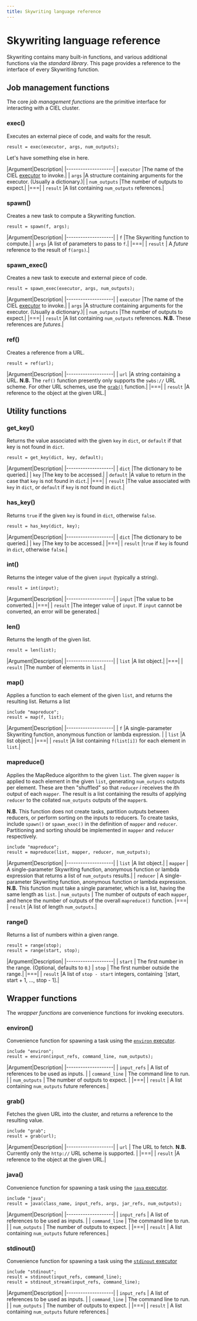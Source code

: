 ```yaml
--- 
title: Skywriting language reference
---
```


Skywriting language reference
=============================

Skywriting contains many built-in functions, and various additional
functions via the *standard library*. This page provides a reference
to the interface of every Skywriting function.

Job management functions
------------------------

The core <em>job management functions</em> are the primitive interface
for interacting with a CIEL cluster.

### exec()

Executes an external piece of code, and waits for the result.

<pre><code class="CodeRay language-c">result = exec(executor, args, num_outputs);</code></pre>

Let's have something else in here.

|Argument|Description|
|--------------------|
| `executor` |The name of the CIEL [executor](../executors/)  to invoke.|
| `args` |A structure containing arguments for the executor. (Usually a dictionary.)|
| `num_outputs` |The number of outputs to expect.|
|===|
| `result` |A list containing `num_outputs` references.|

### spawn()

Creates a new task to compute a Skywriting function.

<pre><code class="CodeRay language-c">result = spawn(f, args);</code></pre>

|Argument|Description|
|--------------------|
| `f` |The Skywriting function to compute.|
| `args` |A list of parameters to pass to `f`.|
|===|
| `result` | A *future* reference to the result of `f(args)`.|

### spawn_exec()

Creates a new task to execute and external piece of code.

<pre><code class="CodeRay language-c">result = spawn_exec(executor, args, num_outputs);</code></pre>

|Argument|Description|
|--------------------|
| `executor` |The name of the CIEL [executor](../executors/)  to invoke.|
| `args` |A structure containing arguments for the executor. (Usually a dictionary.)|
| `num_outputs` |The number of outputs to expect.|
|===|
| `result` |A list containing `num_outputs` references. **N.B.** These references are *futures*.|

### ref()

Creates a reference from a URL.

<pre><code class="CodeRay language-c">result = ref(url);</code></pre>

|Argument|Description|
|--------------------|
| `url` |A string containing a URL. **N.B.** The `ref()` function presently only supports the `swbs://` URL scheme. For other URL schemes, use the [`grab()`](#grab) function.|
|===|
| `result` |A reference to the object at the given URL.|

Utility functions
-----------------

### get_key()

Returns the value associated with the given `key` in `dict`, or
`default` if that key is not found in `dict`.

<pre><code class="CodeRay language-c">result = get_key(dict, key, default);</code></pre>

|Argument|Description|
|--------------------|
| `dict` |The dictionary to be queried.|
| `key` |The key to be accessed.|
| `default` |A value to return in the case that `key` is not found in `dict`.|
|===|
| `result` |The value associated with `key` in `dict`, or `default` if `key` is not found in `dict`.|

### has_key()

Returns <code class="language-c">true</code> if the given
<code>key</code> is found in <code>dict</code>, otherwise <code
class="language-c">false</code>.

<pre><code class="CodeRay language-c">result = has_key(dict, key);</code></pre>

|Argument|Description|
|--------------------|
| `dict` |The dictionary to be queried.|
| `key` |The key to be accessed.|
|===|
| `result` |<code class="language-c">true</code> if `key` is found in `dict`, otherwise <code class="language-c">false</code>.|

### int()

Returns the integer value of the given `input` (typically a string).

<pre><code class="CodeRay language-c">result = int(input);</code></pre>

|Argument|Description|
|--------------------|
| `input` |The value to be converted.|
|===|
| `result` |The integer value of `input`. If `input` cannot be converted, an error will be generated.|

### len()

Returns the length of the given list.

<pre><code class="CodeRay language-c">result = len(list);</code></pre>

|Argument|Description|
|--------------------|
| `list` |A list object.|
|===|
| `result` |The number of elements in `list`.|

### map()

Applies a function to each element of the given `list`, and returns
the resulting list.  Returns a list

<pre><code class="CodeRay language-c">include "mapreduce";
result = map(f, list);</code></pre>

|Argument|Description|
|--------------------|
| `f` |A single-parameter Skywriting function, anonymous function or lambda expression. |
| `list` |A list object.|
|===|
| `result` |A list containing `f(list[i])` for each element in `list`.|

### mapreduce()

Applies the MapReduce algorithm to the given `list`. The given
`mapper` is applied to each element in the given `list`, generating
`num_outputs` outputs per element. These are then "shuffled" so that
`reducer` *i* receives the *i*th output of each `mapper`. The result
is a list containing the results of applying `reducer` to the collated
`num_outputs` outputs of the `mapper`s.

**N.B.** This function does not create tasks, partition outputs
between reducers, or perform sorting on the inputs to reducers. To
create tasks, include `spawn()` or `spawn_exec()` in the definition of
`mapper` and `reducer`. Partitioning and sorting should be implemented
in `mapper` and `reducer` respectively.

<pre><code class="CodeRay language-c">include "mapreduce";
result = mapreduce(list, mapper, reducer, num_outputs);</code></pre>

|Argument|Description|
|--------------------|
| `list` |A list object.|
| `mapper` | A single-parameter Skywriting function, anonymous function or lambda expression that returns a list of `num_outputs` results.|
| `reducer` | A single-parameter Skywriting function, anonymous function or lambda expression. **N.B.** This function must take a single parameter, which is a list, having the same length as `list`.
| `num_outputs` | The number of outputs of each `mapper`, and hence the number of outputs of the overall `mapreduce()` function.
|===|
| `result` |A list of length `num_outputs`.|

### range()

Returns a list of numbers within a given range.

<pre><code class="CodeRay language-c">result = range(stop);
result = range(start, stop);</code></pre>

|Argument|Description|
|--------------------|
| `start` | The first number in the range. (Optional, defaults to `0`.)
| `stop` | The first number outside the range.|
|===|
| `result` |A list of `stop - start` integers, containing `[start, start + 1, ..., stop - 1].|

Wrapper functions
-----------------

The *wrapper functions* are convenience functions for invoking executors.

### environ()

Convenience function for spawning a task using the [`environ` executor](../executors/environ).

<pre><code class="CodeRay language-c">include "environ";
result = environ(input_refs, command_line, num_outputs);</code></pre>

|Argument|Description|
|--------------------|
| `input_refs` | A list of references to be used as inputs. |
| `command_line` | The command line to run. |
| `num_outputs` | The number of outputs to expect. |
|===|
| `result` | A list containing `num_outputs` future references.|

### grab()

Fetches the given URL into the cluster, and returns a reference to the resulting value.

<pre><code class="CodeRay language-c">include "grab";
result = grab(url);</code></pre>

|Argument|Description|
|--------------------|
| `url` | The URL to fetch. **N.B.** Currently only the `http://` URL scheme is supported. |
|===|
| `result` |A reference to the object at the given URL.|

### java()

Convenience function for spawning a task using the [`java` executor](../executors/java).

<pre><code class="CodeRay language-c">include "java";
result = java(class_name, input_refs, args, jar_refs, num_outputs);</code></pre>

|Argument|Description|
|--------------------|
| `input_refs` | A list of references to be used as inputs. |
| `command_line` | The command line to run. |
| `num_outputs` | The number of outputs to expect. |
|===|
| `result` | A list containing `num_outputs` future references.|

### stdinout()

Convenience function for spawning a task using the [`stdinout` executor](../executors/stdinout)

<pre><code class="CodeRay language-c">include "stdinout";
result = stdinout(input_refs, command_line);
result = stdinout_stream(input_refs, command_line);</code></pre>

|Argument|Description|
|--------------------|
| `input_refs` | A list of references to be used as inputs. |
| `command_line` | The command line to run. |
| `num_outputs` | The number of outputs to expect. |
|===|
| `result` | A list containing `num_outputs` future references.|